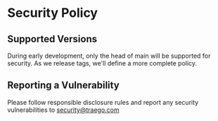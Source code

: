 # Security Policy

## Supported Versions
During early development, only the head of main will be supported for security. As we release tags, we'll define a more complete policy. 

## Reporting a Vulnerability
Please follow responsible disclosure rules and report any security vulnerabilities to security@traego.com

